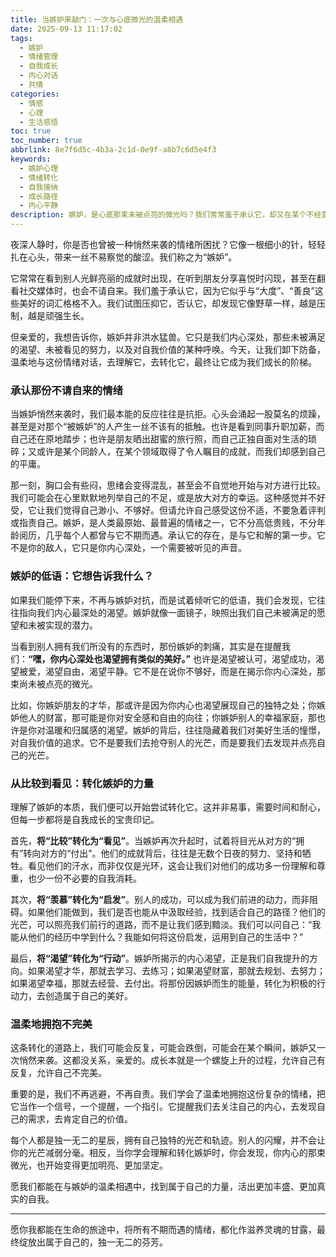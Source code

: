 ```yaml
---
title: 当嫉妒来敲门：一次与心底微光的温柔相遇
date: 2025-09-13 11:17:02
tags:
  - 嫉妒
  - 情绪管理
  - 自我成长
  - 内心对话
  - 共情
categories:
  - 情感
  - 心理
  - 生活感悟
toc: true
toc_number: true
abbrlink: 8e7f6d5c-4b3a-2c1d-0e9f-a8b7c6d5e4f3
keywords:
  - 嫉妒心理
  - 情绪转化
  - 自我接纳
  - 成长路径
  - 内心平静
description: 嫉妒，是心底那束未被点亮的微光吗？我们常常羞于承认它，却又在某个不经意的瞬间被它刺痛。这篇文章将带你温柔地走近这份复杂的情绪，不再逃避，而是尝试理解它、转化它，最终发现它背后隐藏的自我价值与成长契机。这是一场与内心的真诚对话，一次从比较到看见的蜕变之旅。
---
```


夜深人静时，你是否也曾被一种悄然来袭的情绪所困扰？它像一根细小的针，轻轻扎在心头，带来一丝不易察觉的酸涩。我们称之为“嫉妒”。

它常常在看到别人光鲜亮丽的成就时出现，在听到朋友分享喜悦时闪现，甚至在翻看社交媒体时，也会不请自来。我们羞于承认它，因为它似乎与“大度”、“善良”这些美好的词汇格格不入。我们试图压抑它，否认它，却发现它像野草一样，越是压制，越是顽强生长。

但亲爱的，我想告诉你，嫉妒并非洪水猛兽。它只是我们内心深处，那些未被满足的渴望、未被看见的努力，以及对自我价值的某种呼唤。今天，让我们卸下防备，温柔地与这份情绪对话，去理解它，去转化它，最终让它成为我们成长的阶梯。

### 承认那份不请自来的情绪

当嫉妒悄然来袭时，我们最本能的反应往往是抗拒。心头会涌起一股莫名的烦躁，甚至是对那个“被嫉妒”的人产生一丝不该有的抵触。也许是看到同事升职加薪，而自己还在原地踏步；也许是朋友晒出甜蜜的旅行照，而自己正独自面对生活的琐碎；又或许是某个同龄人，在某个领域取得了令人瞩目的成就，而我们却感到自己的平庸。

那一刻，胸口会有些闷，思绪会变得混乱，甚至会不自觉地开始与对方进行比较。我们可能会在心里默默地列举自己的不足，或是放大对方的幸运。这种感觉并不好受，它让我们觉得自己渺小、不够好。但请允许自己感受这份不适，不要急着评判或指责自己。嫉妒，是人类最原始、最普遍的情绪之一，它不分高低贵贱，不分年龄阅历，几乎每个人都曾与它不期而遇。承认它的存在，是与它和解的第一步。它不是你的敌人，它只是你内心深处，一个需要被听见的声音。

### 嫉妒的低语：它想告诉我什么？

如果我们能停下来，不再与嫉妒对抗，而是试着倾听它的低语，我们会发现，它往往指向我们内心最深处的渴望。嫉妒就像一面镜子，映照出我们自己未被满足的愿望和未被实现的潜力。

当看到别人拥有我们所没有的东西时，那份嫉妒的刺痛，其实是在提醒我们：**“嘿，你内心深处也渴望拥有类似的美好。”** 也许是渴望被认可，渴望成功，渴望被爱，渴望自由，渴望平静。它不是在说你不够好，而是在揭示你内心深处，那束尚未被点亮的微光。

比如，你嫉妒朋友的才华，那或许是因为你内心也渴望展现自己的独特之处；你嫉妒他人的财富，那可能是你对安全感和自由的向往；你嫉妒别人的幸福家庭，那也许是你对温暖和归属感的渴望。嫉妒的背后，往往隐藏着我们对美好生活的憧憬，对自我价值的追求。它不是要我们去抢夺别人的光芒，而是要我们去发现并点亮自己的光芒。

### 从比较到看见：转化嫉妒的力量

理解了嫉妒的本质，我们便可以开始尝试转化它。这并非易事，需要时间和耐心，但每一步都将是自我成长的宝贵印记。

首先，**将“比较”转化为“看见”**。当嫉妒再次升起时，试着将目光从对方的“拥有”转向对方的“付出”。他们的成就背后，往往是无数个日夜的努力、坚持和牺牲。看见他们的汗水，而非仅仅是光环，这会让我们对他们的成功多一份理解和尊重，也少一份不必要的自我消耗。

其次，**将“羡慕”转化为“启发”**。别人的成功，可以成为我们前进的动力，而非阻碍。如果他们能做到，我们是否也能从中汲取经验，找到适合自己的路径？他们的光芒，可以照亮我们前行的道路，而不是让我们感到黯淡。我们可以问自己：“我能从他们的经历中学到什么？我能如何将这份启发，运用到自己的生活中？”

最后，**将“渴望”转化为“行动”**。嫉妒所揭示的内心渴望，正是我们自我提升的方向。如果渴望才华，那就去学习、去练习；如果渴望财富，那就去规划、去努力；如果渴望幸福，那就去经营、去付出。将那份因嫉妒而生的能量，转化为积极的行动力，去创造属于自己的美好。

### 温柔地拥抱不完美

这条转化的道路上，我们可能会反复，可能会跌倒，可能会在某个瞬间，嫉妒又一次悄然来袭。这都没关系，亲爱的。成长本就是一个螺旋上升的过程，允许自己有反复，允许自己不完美。

重要的是，我们不再逃避，不再自责。我们学会了温柔地拥抱这份复杂的情绪，把它当作一个信号，一个提醒，一个指引。它提醒我们去关注自己的内心，去发现自己的需求，去肯定自己的价值。

每个人都是独一无二的星辰，拥有自己独特的光芒和轨迹。别人的闪耀，并不会让你的光芒减弱分毫。相反，当你学会理解和转化嫉妒时，你会发现，你内心的那束微光，也开始变得更加明亮、更加坚定。

愿我们都能在与嫉妒的温柔相遇中，找到属于自己的力量，活出更加丰盛、更加真实的自我。

---
愿你我都能在生命的旅途中，将所有不期而遇的情绪，都化作滋养灵魂的甘露，最终绽放出属于自己的，独一无二的芬芳。